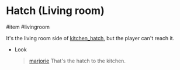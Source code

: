 # Hatch (Living room)

#item #livingroom 

It's the living room side of [kitchen_hatch](kitchen_hatch.md), but the player can't reach it.

- Look
	
	> [marjorie](../characters/marjorie.md)
	> That's the hatch to the kitchen.